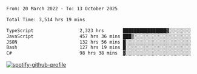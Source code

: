 <!--START_SECTION:waka-->

```txt
From: 20 March 2022 - To: 13 October 2025

Total Time: 3,514 hrs 19 mins

TypeScript                 2,323 hrs       ████████████████▓░░░░░░░░   66.10 %
JavaScript                 457 hrs 36 mins ███▒░░░░░░░░░░░░░░░░░░░░░   13.02 %
JSON                       132 hrs 56 mins █░░░░░░░░░░░░░░░░░░░░░░░░   03.78 %
Bash                       127 hrs 19 mins █░░░░░░░░░░░░░░░░░░░░░░░░   03.62 %
C#                         98 hrs 38 mins  ▓░░░░░░░░░░░░░░░░░░░░░░░░   02.81 %
```

<!--END_SECTION:waka-->
[![spotify-github-profile](https://spotify-github-profile.vercel.app/api/view?uid=c00zprrvy9xiloa9qnco3hmng&cover_image=true&theme=novatorem&show_offline=false&background_color=121212&bar_color=53b14f&bar_color_cover=false)](https://spotify-github-profile.vercel.app/api/view?uid=c00zprrvy9xiloa9qnco3hmng&redirect=true)



